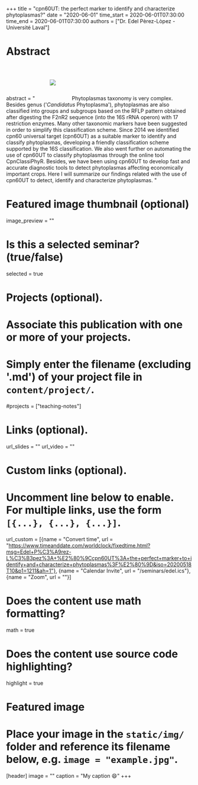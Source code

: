 +++
title = "cpn60UT: the perfect marker to identify and characterize phytoplasmas?"
date = "2020-06-01"
time_start = 2020-06-01T07:30:00
time_end = 2020-06-01T07:30:00
authors = ["Dr. Edel Pèrez-Lòpez - Université Laval"]

# Abstract
abstract = "<img src = '/img/seminars/edel-lopez.png'  style = 'padding:40px'> Phytoplasmas taxonomy is very complex. Besides genus ('_Candidatus_ Phytoplasma'), phytoplasmas are also classified into groups and subgroups based on the RFLP pattern obtained after digesting the F2nR2 sequence (into the 16S rRNA operon) with 17 restriction enzymes. Many other taxonomic markers have been suggested in order to simplify this classification scheme. Since 2014 we identified cpn60 universal target (cpn60UT) as a suitable marker to identify and classify phytoplasmas, developing a friendly classification scheme supported by the 16S classification.  We also went further on automating the use of cpn60UT to classify phytoplasmas through the online tool CpnClassiPhyR. Besides, we have been using cpn60UT to develop fast and accurate diagnostic tools to detect phytoplasmas affecting economically important crops. Here I will summarize our findings related with the use of cpn60UT to detect, identify and characterize phytoplasmas. "

# Featured image thumbnail (optional)
image_preview = ""

# Is this a selected seminar? (true/false)
selected = true

# Projects (optional).
#   Associate this publication with one or more of your projects.
#   Simply enter the filename (excluding '.md') of your project file in `content/project/`.
#projects = ["teaching-notes"]

# Links (optional).
url_slides = ""
url_video = ""

# Custom links (optional).
#   Uncomment line below to enable. For multiple links, use the form `[{...}, {...}, {...}]`.

url_custom = [{name = "Convert time", url = "https://www.timeanddate.com/worldclock/fixedtime.html?msg=Edel+P%C3%A9rez-L%C3%B3pez%3A+%E2%80%9Ccpn60UT%3A+the+perfect+marker+to+identify+and+characterize+phytoplasmas%3F%E2%80%9D&iso=20200518T10&p1=1211&ah=1"}, {name = "Calendar Invite", url = "/seminars/edel.ics"}, {name = "Zoom", url = ""}]


# Does the content use math formatting?
math = true

# Does the content use source code highlighting?
highlight = true

# Featured image
# Place your image in the `static/img/` folder and reference its filename below, e.g. `image = "example.jpg"`.
[header]
image = ""
caption = "My caption :smile:"
+++
